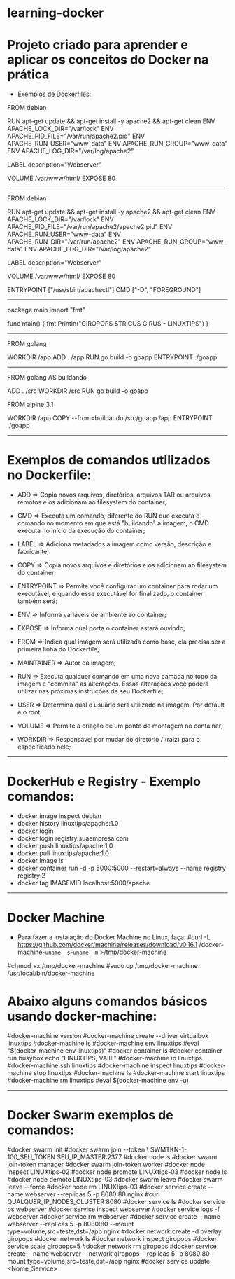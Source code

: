 # learning-docker

# Projeto criado para aprender e aplicar os conceitos do Docker na prática

- Exemplos de Dockerfiles:
 
 FROM debian

RUN apt-get update && apt-get install -y apache2 && apt-get clean
ENV APACHE_LOCK_DIR="/var/lock"
ENV APACHE_PID_FILE="/var/run/apache2.pid"
ENV APACHE_RUN_USER="www-data"
ENV APACHE_RUN_GROUP="www-data"
ENV APACHE_LOG_DIR="/var/log/apache2"

LABEL description="Webserver"

VOLUME /var/www/html/
EXPOSE 80

----------------------------------------------------------------------------------------------
FROM debian

RUN apt-get update && apt-get install -y apache2 && apt-get clean
ENV APACHE_LOCK_DIR="/var/lock"
ENV APACHE_PID_FILE="/var/run/apache2/apache2.pid"
ENV APACHE_RUN_USER="www-data"
ENV APACHE_RUN_DIR="/var/run/apache2"
ENV APACHE_RUN_GROUP="www-data"
ENV APACHE_LOG_DIR="/var/log/apache2"

LABEL description="Webserver"

VOLUME /var/www/html/
EXPOSE 80

ENTRYPOINT ["/usr/sbin/apachectl"]
CMD ["-D", "FOREGROUND"]

----------------------------------------------------------------------------------------------
package main
import "fmt"

func main() {
	fmt.Println("GIROPOPS STRIGUS GIRUS - LINUXTIPS")
}

----------------------------------------------------------------------------------------------
FROM golang

WORKDIR /app
ADD . /app
RUN go build -o goapp
ENTRYPOINT ./goapp

----------------------------------------------------------------------------------------------
FROM golang AS buildando

ADD . /src
WORKDIR /src
RUN go build -o goapp

FROM alpine:3.1

WORKDIR /app
COPY --from=buildando /src/goapp /app
ENTRYPOINT ./goapp

----------------------------------------------------------------------------------------------

# Exemplos de comandos utilizados no Dockerfile:

- ADD => Copia novos arquivos, diretórios, arquivos TAR ou arquivos remotos e os adicionam ao filesystem do container;

- CMD => Executa um comando, diferente do RUN que executa o comando no momento em que está "buildando" a imagem, o CMD executa no início da execução do container;

- LABEL => Adiciona metadados a imagem como versão, descrição e fabricante;

- COPY => Copia novos arquivos e diretórios e os adicionam ao filesystem do container;

- ENTRYPOINT => Permite você configurar um container para rodar um executável, e quando esse executável for finalizado, o container também será;

- ENV => Informa variáveis de ambiente ao container;

- EXPOSE => Informa qual porta o container estará ouvindo;

- FROM => Indica qual imagem será utilizada como base, ela precisa ser a primeira linha do Dockerfile;

- MAINTAINER => Autor da imagem; 

- RUN => Executa qualquer comando em uma nova camada no topo da imagem e "commita" as alterações. Essas alterações você poderá utilizar nas próximas instruções de seu Dockerfile;

- USER => Determina qual o usuário será utilizado na imagem. Por default é o root;

- VOLUME => Permite a criação de um ponto de montagem no container;

- WORKDIR => Responsável por mudar do diretório / (raiz) para o especificado nele;

----------------------------------------------------------------------------------------------

# DockerHub e Registry - Exemplo comandos: 

- docker image inspect debian
- docker history linuxtips/apache:1.0
- docker login
- docker login registry.suaempresa.com
- docker push linuxtips/apache:1.0
- docker pull linuxtips/apache:1.0
- docker image ls
- docker container run -d -p 5000:5000 --restart=always --name registry registry:2
- docker tag IMAGEMID localhost:5000/apache

----------------------------------------------------------------------------------------------

# Docker Machine
 - Para fazer a instalação do Docker Machine no Linux, faça:
 #curl -L https://github.com/docker/machine/releases/download/v0.16.1
/docker-machine-`uname -s`-`uname -m` >/tmp/docker-machine

#chmod +x /tmp/docker-machine 
#sudo cp /tmp/docker-machine /usr/local/bin/docker-machine

# Abaixo alguns comandos básicos usando docker-machine:

#docker-machine version
#docker-machine create --driver virtualbox linuxtips
#docker-machine ls
#docker-machine env linuxtips
#eval "$(docker-machine env linuxtips)"
#docker container ls
#docker container run busybox echo "LINUXTIPS, VAIIII"
#docker-machine ip linuxtips
#docker-machine ssh linuxtips
#docker-machine inspect linuxtips
#docker-machine stop linuxtips
#docker-machine ls 
#docker-machine start linuxtips
#docker-machine rm linuxtips
#eval $(docker-machine env -u)

----------------------------------------------------------------------------------------------

# Docker Swarm exemplos de comandos:

#docker swarm init
#docker swarm join --token \ SWMTKN-1-100_SEU_TOKEN SEU_IP_MASTER:2377
#docker node ls
#docker swarm join-token manager
#docker swarm join-token worker
#docker node inspect LINUXtips-02
#docker node promote LINUXtips-03
#docker node ls
#docker node demote LINUXtips-03
#docker swarm leave
#docker swarm leave --force
#docker node rm LINUXtips-03
#docker service create --name webserver --replicas 5 -p 8080:80  nginx
#curl QUALQUER_IP_NODES_CLUSTER:8080
#docker service ls
#docker service ps webserver
#docker service inspect webserver
#docker service logs -f webserver
#docker service rm webserver
#docker service create --name webserver --replicas 5 -p 8080:80 --mount type=volume,src=teste,dst=/app  nginx
#docker network create -d overlay giropops
#docker network ls
#docker network inspect giropops
#docker service scale giropops=5
#docker network rm giropops
#docker service create --name webserver --network giropops --replicas 5 -p 8080:80 --mount type=volume,src=teste,dst=/app  nginx
#docker service update <OPCOES> <Nome_Service> 



 	
 	
